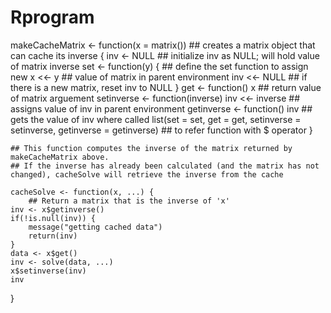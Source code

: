 # Rprogram
makeCacheMatrix <- function(x = matrix()) ## creates a matrix object that can cache its inverse
{
    inv <- NULL                             ## initialize inv as NULL; will hold value of matrix inverse 
    set <- function(y) {                    ## define the set function to assign new 
        x <<- y                             ## value of matrix in parent environment
        inv <<- NULL                        ## if there is a new matrix, reset inv to NULL
    }
    get <- function() x                     ## return value of matrix arguement
    setinverse <- function(inverse) inv <<- inverse         ## assigns value of inv in parent environment
    getinverse <- function() inv                            ## gets the value of inv where called
    list(set = set, get = get, setinverse = setinverse, getinverse = getinverse)     ## to refer function with $ operator
    }
    
    ## This function computes the inverse of the matrix returned by makeCacheMatrix above.
    ## If the inverse has already been calculated (and the matrix has not changed), cacheSolve will retrieve the inverse from the cache
    
    cacheSolve <- function(x, ...) {
        ## Return a matrix that is the inverse of 'x'
    inv <- x$getinverse()
    if(!is.null(inv)) {
        message("getting cached data")
        return(inv)
    }
    data <- x$get()
    inv <- solve(data, ...)
    x$setinverse(inv)
    inv
}
